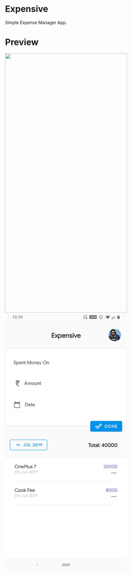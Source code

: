 # Expensive
Simple Expense Manager App.

# Preview

<img src="https://github.com/webianks/Expensive/blob/master/screens/two.jpg" align="left" height="850" width="400">
<img src="https://github.com/webianks/Expensive/blob/master/screens/one.jpg" height="850" width="400">

